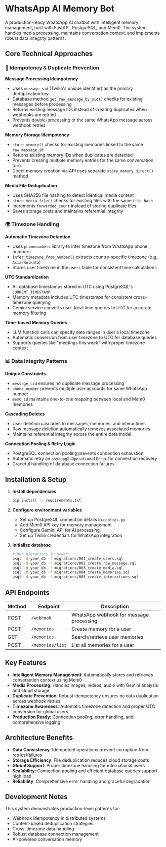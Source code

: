 # WhatsApp AI Memory Bot

A production-ready WhatsApp AI chatbot with intelligent memory management, built with FastAPI, PostgreSQL, and Mem0. The system handles media processing, maintains conversation context, and implements robust data integrity patterns.

## Core Technical Approaches

### 🔄 Idempotency & Duplicate Prevention

**Message Processing Idempotency**
- Uses `message_sid` (Twilio's unique identifier) as the primary deduplication key
- Database method `get_raw_message_by_sid()` checks for existing messages before processing
- Returns existing message IDs instead of creating duplicates when webhooks are retried
- Prevents double-processing of the same WhatsApp message across webhook retries

**Memory Storage Idempotency** 
- `store_memory()` checks for existing memories linked to the same `raw_message_id`
- Returns existing memory IDs when duplicates are detected
- Prevents creating multiple memory entries for the same conversation turn
- Direct memory creation via API uses separate `store_memory_direct()` method

**Media File Deduplication**
- Uses SHA256 file hashing to detect identical media content
- `store_media_file()` checks for existing files with the same `file_hash`
- Increments `forwarded_count` instead of storing duplicate files
- Saves storage costs and maintains referential integrity

### 🌍 Timezone Handling

**Automatic Timezone Detection**
- Uses `phonenumbers` library to infer timezone from WhatsApp phone numbers
- `infer_timezone_from_number()` extracts country-specific timezone (e.g., `Asia/Kolkata`)
- Stores user timezone in the `users` table for consistent time calculations

**UTC Standardization**
- All database timestamps stored in UTC using PostgreSQL's `CURRENT_TIMESTAMP`
- Memory metadata includes UTC timestamps for consistent cross-timezone querying
- Gemini service converts user-local time queries to UTC for accurate memory filtering

**Time-based Memory Queries**
- LLM function calls can specify date ranges in user's local timezone
- Automatic conversion from user timezone to UTC for database queries
- Supports queries like "meetings this week" with proper timezone context

### 📊 Data Integrity Patterns

**Unique Constraints**
- `message_sid` ensures no duplicate message processing
- `phone_number` prevents multiple user accounts for same WhatsApp number
- `mem0_id` maintains one-to-one mapping between local and Mem0 memories

**Cascading Deletes**
- User deletion cascades to messages, memories, and interactions
- Raw message deletion automatically removes associated memories
- Maintains referential integrity across the entire data model

**Connection Pooling & Retry Logic**
- PostgreSQL connection pooling prevents connection exhaustion
- Automatic retry on `psycopg2.OperationalError` for connection recovery
- Graceful handling of database connection failures

## Installation & Setup

1. **Install dependencies**
   ```bash
   pip install -r requirements.txt
   ```

2. **Configure environment variables**
   - Set up PostgreSQL connection details in `configs.py`
   - Add Mem0 API key for memory management
   - Configure Gemini API for AI processing
   - Set up Twilio credentials for WhatsApp integration

3. **Initialize database**
   ```bash
   # Run migrations in order
   psql -d your_db -f migrations/001_create_users.sql
   psql -d your_db -f migrations/002_create_raw_message.sql
   psql -d your_db -f migrations/003_create_media.sql
   psql -d your_db -f migrations/004_create_memories.sql
   psql -d your_db -f migrations/005_create_interactions.sql
   ```

## API Endpoints

| Method | Endpoint | Description |
|--------|----------|-------------|
| POST | `/webhook` | WhatsApp webhook for message processing |
| POST | `/memories` | Create memory for a user |
| GET | `/memories` | Search/retrieve user memories |
| POST | `/memories/list` | List all memories for a user |

## Key Features

- **Intelligent Memory Management**: Automatically stores and retrieves conversation context using Mem0
- **Media Processing**: Handles images, videos, audio with Gemini analysis and cloud storage
- **Duplicate Prevention**: Robust idempotency ensures no data duplication across webhook retries
- **Timezone Awareness**: Automatic timezone detection and proper UTC conversion for global users
- **Production Ready**: Connection pooling, error handling, and comprehensive logging

## Architecture Benefits

- **Data Consistency**: Idempotent operations prevent corruption from retries/failures
- **Storage Efficiency**: File deduplication reduces cloud storage costs
- **Global Support**: Proper timezone handling for international users
- **Scalability**: Connection pooling and efficient database queries support high load
- **Reliability**: Comprehensive error handling and graceful degradation

## Development Notes

This system demonstrates production-level patterns for:
- Webhook idempotency in distributed systems
- Content-based deduplication strategies  
- Cross-timezone data handling
- Robust database connection management
- AI-powered conversation memory
